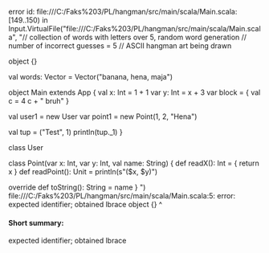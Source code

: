 error id: file:///C:/Faks%203/PL/hangman/src/main/scala/Main.scala:[149..150) in Input.VirtualFile("file:///C:/Faks%203/PL/hangman/src/main/scala/Main.scala", "// collection of words with letters over 5, random word generation 
// number of incorrect guesses = 5
// ASCII hangman art being drawn

object  {}

val words: Vector = Vector("banana, hena, maja")

object Main extends App {
  val x: Int = 1 + 1
  var y: Int = x + 3
  var block = {
    val c = 4
    c + " bruh"
  }

  val user1 = new User
  var point1 = new Point(1, 2, "Hena")

  val tup = ("Test", 1)
  println(tup._1)
}

class User

class Point(var x: Int, var y: Int, val name: String) {
  def readX(): Int = {
    return x
  }
  def readPoint(): Unit = println(s"($x, $y)")

  override def toString(): String = name
}
")
file:///C:/Faks%203/PL/hangman/src/main/scala/Main.scala:5: error: expected identifier; obtained lbrace
object  {}
        ^
#### Short summary: 

expected identifier; obtained lbrace